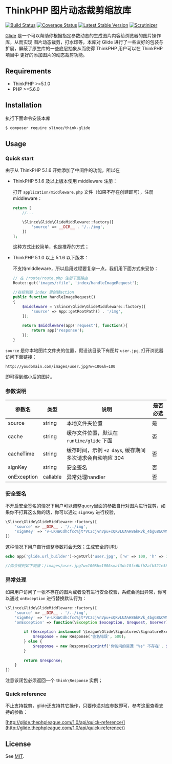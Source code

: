 # ThinkPHP 图片动态裁剪缩放库

[![Build Status](https://img.shields.io/travis/slince/think-glide/master.svg?style=flat-square)](https://travis-ci.org/slince/think-glide)
[![Coverage Status](https://img.shields.io/codecov/c/github/slince/think-glide.svg?style=flat-square)](https://codecov.io/github/slince/think-glide)
[![Latest Stable Version](https://img.shields.io/packagist/v/slince/think-glide.svg?style=flat-square&label=stable)](https://packagist.org/packages/slince/think-glide)
[![Scrutinizer](https://img.shields.io/scrutinizer/g/slince/think-glide.svg?style=flat-square)](https://scrutinizer-ci.com/g/slince/think-glide/?branch=master)

[Glide](https://github.com/thephpleague/glide) 是一个可以帮助你根据指定参数动态的生成图片内容给浏览器的图片操作库，从而实现
图片动态裁剪，打水印等，本库对 Glide 进行了一些友好的包装与扩展，屏蔽了原生库的一些底层抽象从而使得 ThinkPHP 用户可以在 ThinkPHP 项目中
更好的添加图片的动态裁剪功能。

## Requirements

* ThinkPHP >=5.1.0
* PHP >=5.6.0

## Installation

执行下面命令安装本库

```bash
$ composer require slince/think-glide
```

## Usage

### Quick start

由于从 ThinkPHP 5.1.6 开始添加了中间件的功能，所以在
 
- ThinkPHP 5.1.6 及以上版本使用 middleware 注册：

    打开 `application/middleware.php` 文件（如果不存在创建即可），注册 middleware：
    
    ```php
    return [
        //...
    
        \Slince\Glide\GlideMiddleware::factory([
            'source' => __DIR__ . '/../img',
        ])
    ];
    ```
    
    这种方式比较简单，也是推荐的方式；

- ThinkPHP 5.1.0 以上 5.1.6 以下版本：

    不支持middleware，所以启用过程要复杂一点，我们用下面方式来妥协：
    
    ```php
    // 在 /route/route.php 注册下面路由
    Route::get('images/:file', 'index/handleImageRequest');
    
    //在控制器 index 里创建action
    public function handleImageRequest()
    {
        $middleware = \Slince\Glide\GlideMiddleware::factory([
            'source' => App::getRootPath() . '/img',
        ]);
        
        return $middleware(app('request'), function(){
            return app('response');
        });
    }
    ```

`source` 是你本地图片文件夹的位置，假设该目录下有图片 `user.jpg`, 打开浏览器访问下面链接：
 
```
http://youdomain.com/images/user.jpg?w=100&h=100
```
即可得到缩小后的图片。

### 参数说明

| 参数名 | 类型 | 说明 | 是否必选 |
| --- | --- | --- | --- |
| source | string | 本地文件夹位置 | 是 |
| cache| string | 缓存文件位置，默认在 `runtime/glide` 下面| 否 |
| cacheTime| string | 缓存时间，示例 `+2 days`, 缓存期间多次请求会自动响应 304| 否 |
| signKey | string | 安全签名 | 否 | 
| onException | callable | 异常处理handler | 否 | 

### 安全签名

不开启安全签名的情况下用户可以调整query里面的参数自行对图片进行裁剪，如果你不打算这么做的话，你可以通过
`signKey` 进行校验，

```php
\Slince\Glide\GlideMiddleware::factory([
    'source' => __DIR__ . '/../img',
    'signKey' => 'v-LK4WCdhcfcc%jt*VC2cj%nVpu+xQKvLUA%H86kRVk_4bgG8&CWM#k*'
])
```

这种情况下用户自行调整参数将会无效；生成安全的URL:

```php
echo app('glide.url_builder')->getUrl('user.jpg', ['w' => 100, 'h' => 100]);

//你会得到如下链接：/images/user.jpg?w=100&h=100&s=af3dc18fc6bfb2afb521e587c348b904
```

### 异常处理

如果用户访问了一张不存在的图片或者没有进行安全校验，系统会抛出异常，你可以通过 `onException` 进行替换默认行为：

```php
\Slince\Glide\GlideMiddleware::factory([
    'source' => __DIR__ . '/../img',
    'signKey' => 'v-LK4WCdhcfcc%jt*VC2cj%nVpu+xQKvLUA%H86kRVk_4bgG8&CWM#k*'，
    'onException' => function(\Exception $exception, $request, $server){
    
        if ($exception instanceof \League\Glide\Signatures\SignatureException) {
            $response = new Response('签名错误', 500);
        } else {
            $response = new Response(sprintf('你访问的资源 "%s" 不存在', $request->path()));
        }
        
        return $response;
    }
])
```

注意该闭包必须返回一个 `think\Response` 实例；

### Quick reference

不止支持裁剪，glide还支持其它操作，只要传递对应参数即可，参考这里查看支持的参数：

[http://glide.thephpleague.com/1.0/api/quick-reference/](http://glide.thephpleague.com/1.0/api/quick-reference/)  

## License

See [MIT](https://opensource.org/licenses/MIT).
